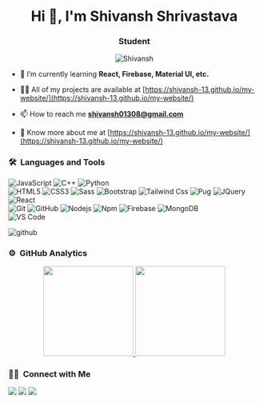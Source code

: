 
<h1 align="center">Hi 👋, I'm Shivansh Shrivastava</h1>
<h3 align="center">Student</h3>

<p align="center">
    <img src="https://komarev.com/ghpvc/?username=anishguruvelli&label=Profile%20views&color=blueviolet&style=flat"
        alt="Shivansh" />
</p>

- 🌱 I’m currently learning **React, Firebase, Material UI, etc.**

- 👨‍💻 All of my projects are available at
[https://shivansh-13.github.io/my-website/](https://shivansh-13.github.io/my-website/) 

- 📫 How to reach me **shivansh01308@gmail.com**

- 📄 Know more about me at
[https://shivansh-13.github.io/my-website/](https://shivansh-13.github.io/my-website/) 

### 🛠 &nbsp;Languages and Tools

![JavaScript](https://img.shields.io/badge/-JavaScript-%23F7DF1C?style=for-the-badge&logo=javascript&logoColor=000000&labelColor=%23F7DF1C&color=%23FFCE5A)
![C++](https://img.shields.io/badge/C%2B%2B-00599C?style=for-the-badge&logo=c%2B%2B&logoColor=white)
![Python](http://img.shields.io/badge/-Python-3776AB?style=for-the-badge&logo=python&logoColor=ffffff)
<br>
![HTML5](https://img.shields.io/badge/-HTML5-%23E44D27?style=for-the-badge&logo=html5&logoColor=ffffff)
![CSS3](https://img.shields.io/badge/-CSS3-%231572B6?style=for-the-badge&logo=css3)
![Sass](https://img.shields.io/badge/-Sass-%23CC6699?style=for-the-badge&logo=sass&logoColor=ffffff)
![Bootstrap](https://img.shields.io/badge/-Bootstrap-%C33C34?style=for-the-badge&logo=bootstrap&logoColor=white)
![Tailwind Css](https://img.shields.io/badge/Tailwind_CSS-38B2AC?style=for-the-badge&logo=tailwind-css&logoColor=white)
![Pug](https://img.shields.io/badge/-Pug-%C3A534?style=for-the-badge&logo=pug&logoColor=white)
![JQuery](https://img.shields.io/badge/jQuery-0769AD?style=for-the-badge&logo=jquery&logoColor=white)
![React](https://img.shields.io/badge/-React-61DAFB?style=for-the-badge&logo=react&logoColor=ffffff)
<br>
![Git](https://img.shields.io/badge/-Git-%23F05032?style=for-the-badge&logo=git&logoColor=%23ffffff)
![GitHub](https://img.shields.io/badge/-GitHub-181717?style=for-the-badge&logo=github)
![Nodejs](https://img.shields.io/badge/-Nodejs-339933?style=for-the-badge&logo=Node.js&logoColor=ffffff)
![Npm](https://img.shields.io/badge/-npm-CB3837?style=for-the-badge&logo=npm)
![Firebase](https://img.shields.io/badge/-Firebase-FFCA28?style=for-the-badge&logo=firebase&logoColor=ffffff)
![MongoDB](https://img.shields.io/badge/MongoDB-4EA94B?style=for-the-badge&logo=mongodb&logoColor=white)
<br>
![VS Code](http://img.shields.io/badge/-VS%20Code-007ACC?style=for-the-badge&logo=visual-studio-code&logoColor=ffffff)


![github](https://user-images.githubusercontent.com/71402528/106022694-225cfd80-60ec-11eb-9d3d-78cf6bf8d2ef.gif)

### ⚙️ &nbsp;GitHub Analytics

<p align="center">
<a href="https://github.com/shivansh-13">
  <img height="180em" src="https://github-readme-stats-eight-theta.vercel.app/api?username=anishguruvelli&show_icons=true&theme=algolia&include_all_commits=true&count_private=true"/>
  <img height="180em" src="https://github-readme-stats-eight-theta.vercel.app/api/top-langs/?username=shivansh-13&layout=compact&langs_count=8&theme=algolia"/>
</a>
</p>


### 🤝🏻 &nbsp;Connect with Me

<p>
<a href="https://www.linkedin.com/in/shivansh-shrivastava-716013205/"><img src="https://img.shields.io/badge/shivansh-shrivastava-716013205/style=flat&logo=Linkedin&logoColor=white"/></a>
<a href="mailto:shivansh01308@gmail.com"><img src="https://img.shields.io/badge/-shivansh01308@gmail.com-D14836?style=flat&logo=Gmail&logoColor=white"/></a>
<a href="https://shivansh-13.github.io/my-website/"><img src="https://img.shields.io/badge/-@Shivansh-E4405F?style=flat&logo=Instagram&logoColor=white"/></a>
</p>
